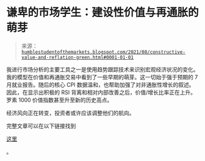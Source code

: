 <!--yml

类别：未分类

日期：2024-05-18 01:56:21

-->

# 谦卑的市场学生：建设性价值与再通胀的萌芽

> 来源：[`humblestudentofthemarkets.blogspot.com/2021/08/constructive-value-and-reflation-green.html#0001-01-01`](https://humblestudentofthemarkets.blogspot.com/2021/08/constructive-value-and-reflation-green.html#0001-01-01)

我进行市场分析的主要工具之一是使用趋势跟踪技术来识别宏观经济状况的变化。我的模型在价值和再通胀交易中看到了一些早期的萌芽。这一切始于强于预期的 7 月就业报告。随后的核心 CPI 数据温和，也帮助加强了对非通胀性增长的叙述。因此，在显示出积极的 RSI 背离和相对内部改善之后，价值/增长比率正在上升。罗素 1000 价值指数甚至升至新的历史高点。

经济风向正在转变，投资者或许应该调整他们的航向。

完整文章可以在以下链接找到

[这里](https://humblestudentofthemarkets.com/2021/08/14/constructive-value-and-reflation-green-shoots/)

。
